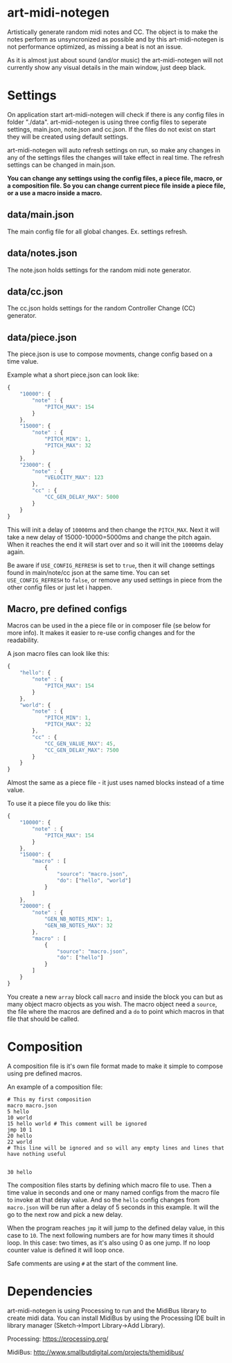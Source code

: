 # art-midi-notegen
Artistically generate random midi notes and CC. The object is to make the notes perform as unsyncronized as possible and by this art-midi-notegen is not performance optimized, as missing a beat is not an issue.

As it is almost just about sound (and/or music) the art-midi-notegen will not currently show any visual details in the main window, just deep black.

# Settings
On application start art-midi-notegen will check if there is any config files in folder "./data". art-midi-notegen is using three config files to seperate settings, main.json, note.json and cc.json. If the files do not exist on start they will be created using default settings.

art-midi-notegen will auto refresh settings on run, so make any changes in any of the settings files the changes will take effect in real time. The refresh settings can be changed in main.json.

**You can change any settings using the config files, a piece file, macro, or a composition file. So you can change current piece file inside a piece file, or a use a macro inside a macro.**

## data/main.json
The main config file for all global changes. Ex. settings refresh.

## data/notes.json
The note.json holds settings for the random midi note generator.

## data/cc.json
The cc.json holds settings for the random Controller Change (CC) generator.

## data/piece.json
The piece.json is use to compose movments, change config based on a time value.

Example what a short piece.json can look like:

```javascript
{
    "10000": {
        "note" : {
            "PITCH_MAX": 154
        }
    },
    "15000": {
        "note" : {
            "PITCH_MIN": 1,
            "PITCH_MAX": 32
        }
    },
    "23000": {
        "note" : {
            "VELOCITY_MAX": 123
        },
        "cc" : {
            "CC_GEN_DELAY_MAX": 5000
        }
    }
}
```
This will init a delay of `10000`ms and then change the `PITCH_MAX`. Next it will take a new delay of 15000-10000=5000ms and change the pitch again. When it reaches the end it will start over and so it will init the `10000`ms delay again.

Be aware if `USE_CONFIG_REFRESH` is set to `true`, then it will change settings found in main/note/cc json at the same time. You can set `USE_CONFIG_REFRESH` to `false`, or remove any used settings in piece from the other config files or just let i happen.

## Macro, pre defined configs
Macros can be used in the a piece file or in composer file (se below for more info). It makes it easier to re-use config changes and for the readability.

A json macro files can look like this:
```javascript
{
    "hello": {
        "note" : {
            "PITCH_MAX": 154
        }
    },
    "world": {
        "note" : {
            "PITCH_MIN": 1,
            "PITCH_MAX": 32
        },
        "cc" : {
            "CC_GEN_VALUE_MAX": 45,
            "CC_GEN_DELAY_MAX": 7500
        }
    }
}
```
Almost the same as a piece file - it just uses named blocks instead of a time value.

To use it a piece file you do like this:
```javascript
{
    "10000": {
        "note" : {
            "PITCH_MAX": 154
        }
    },
    "15000": {
        "macro" : [
            {
                "source": "macro.json",
                "do": ["hello", "world"]
            }
        ]
    },
    "20000": {
        "note" : {
            "GEN_NB_NOTES_MIN": 1,
            "GEN_NB_NOTES_MAX": 32
        },
        "macro" : [
            {
                "source": "macro.json",
                "do": ["hello"]
            }
        ]
    }
} 
```
You create a new `array` block call `macro` and inside the block you can but as many object macro objects as you wish. The macro object need a `source`, the file where the macros are defined and a `do` to point which macros in that file that should be called.

# Composition
A composition file is it's own file format made to make it simple to compose using pre defined macros.

An example of a composition file:
```
# This my first composition
macro macro.json
5 hello
10 world
15 hello world # This comment will be ignored
jmp 10 1
20 hello
22 world
# This line will be ignored and so will any empty lines and lines that have nothing useful


30 hello
```
The composition files starts by defining which macro file to use. Then a time value in seconds and one or many named configs from the macro file to invoke at that delay value. And so the `hello` config changes from `macro.json` will be run after a delay of 5 seconds in this example. It will the go to the next row and pick a new delay. 

When the program reaches `jmp` it will jump to the defined delay value, in this case to `10`. The next following numbers are for how many times it should loop. In this case: two times, as it's also using 0 as one jump. If no loop counter value is defined it will loop once.

Safe comments are using `#` at the start of the comment line.

# Dependencies
art-midi-notegen is using Processing to run and the MidiBus library to create midi data. You can install MidiBus by using the  Processing IDE built in library manager (Sketch->Import Library->Add Library). 

Processing:
https://processing.org/

MidiBus:
http://www.smallbutdigital.com/projects/themidibus/
